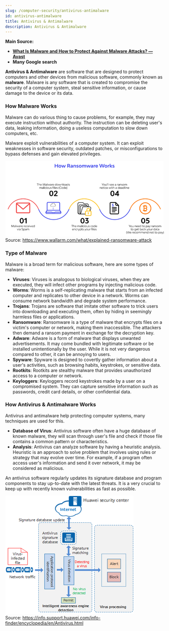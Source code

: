```yaml
---
slug: /computer-security/antivirus-antimalware
id: antivirus-antimalware
title: Antivirus & Antimalware
description: Antivirus & Antimalware
---
```


**Main Source:**

- **[What Is Malware and How to Protect Against Malware Attacks? — Avast](https://www.avast.com/c-malware)**
- **Many Google search**

**Antivirus & Antimalware** are software that are designed to protect computers and other devices from malicious software, commonly known as **malware**. Malware is any software that is created to compromise the security of a computer system, steal sensitive information, or cause damage to the device or its data.

### How Malware Works

Malware can do various thing to cause problems, for example, they may execute instruction without authority. The instruction can be deleting user's data, leaking information, doing a useless computation to slow down computers, etc.

Malware exploit vulnerabilities of a computer system. It can exploit weaknesses in software security, outdated patches, or misconfigurations to bypass defenses and gain elevated privileges.

![How malware works](./malware.png)  
Source: https://www.wallarm.com/what/explained-ransomware-attack

### Type of Malware

Malware is a broad term for malicious software, here are some types of malware:

- **Viruses**: Viruses is analogous to biological viruses, when they are executed, they will infect other programs by injecting malicious code.
- **Worms**: Worms is a self-replicating malware that starts from an infected computer and replicates to other device in a network. Worms can consume network bandwidth and degrade system performance.
- **Trojans**: Trojans are software that imitate other software to trick users into downloading and executing them, often by hiding in seemingly harmless files or applications.
- **Ransomware**: Ransomware is a type of malware that encrypts files on a victim's computer or network, making them inaccessible. The attackers then demand a ransom payment in exchange for the decryption key.
- **Adware**: Adware is a form of malware that displays unwanted advertisements. It may come bundled with legitimate software or be installed unintentionally by the user. While it is not very dangerous compared to other, it can be annoying to users.
- **Spyware**: Spyware is designed to covertly gather information about a user's activities, such as browsing habits, keystrokes, or sensitive data.
- **Rootkits**: Rootkits are stealthy malware that provides unauthorized access to a computer or network.
- **Keyloggers**: Keyloggers record keystrokes made by a user on a compromised system. They can capture sensitive information such as passwords, credit card details, or other confidential data.

### How Antivirus & Antimalware Works

Antivirus and antimalware help protecting computer systems, many techniques are used for this.

- **Database of Virus**: Antivirus software often have a huge database of known malware, they will scan through user's file and check if those file contains a common pattern or characteristics.
- **Analysis**: Antivirus can analyze software by having a heuristic analysis. Heuristic is an approach to solve problem that involves using rules or strategy that may evolve over time. For example, if a program often access user's information and send it over network, it may be considered as malicious.

An antivirus software regularly updates its signature database and program components to stay up-to-date with the latest threats. It is a very crucial to keep up with recently known vulnerabilities as fast as possible.

![Antivirus](./antivirus.png)  
Source: https://info.support.huawei.com/info-finder/encyclopedia/en/Antivirus.html

